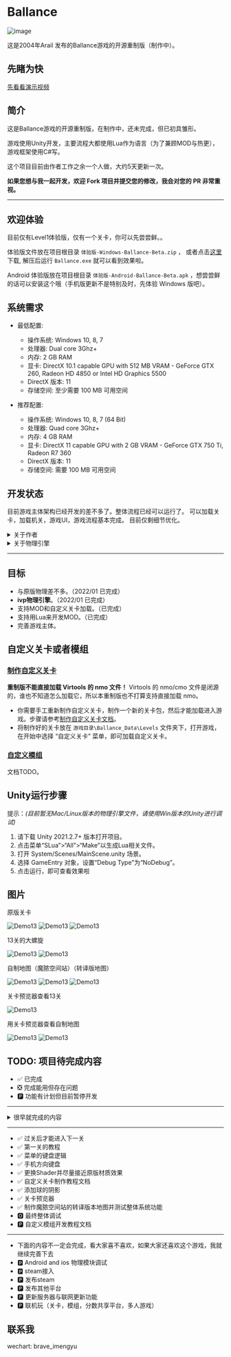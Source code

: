 # Ballance

![image](/Assets/System/Textures/splash_app.bmp)

这是2004年Arail 发布的Ballance游戏的开源重制版（制作中）。

## 先睹为快

[先看看演示视频](https://www.bilibili.com/video/BV1Dg411P7xp/)

## 简介

这是Ballance游戏的开源重制版，在制作中，还未完成，但已初具雏形。

游戏使用Unity开发，主要流程大都使用Lua作为语言（为了兼顾MOD与热更），游戏框架使用C#写。

这个项目目前由作者工作之余一个人做，大约5天更新一次。

**如果您想与我一起开发，欢迎 Fork 项目并提交您的修改，我会对您的 PR 非常重视。**

---

## 欢迎体验

目前仅有Level1体验版，仅有一个关卡，你可以先尝尝鲜。。

体验版文件放在项目根目录 `体验版-Windows-Ballance-Beta.zip` ， 或者点击[这里](https://github.com/imengyu/Ballance/raw/main/%E4%BD%93%E9%AA%8C%E7%89%88-Windows-Ballance-Beta.zip)下载, 解压后运行 `Ballance.exe` 就可以看到效果啦。

Android 体验版放在项目根目录 `体验版-Android-Ballance-Beta.apk` ，想尝尝鲜的话可以安装这个哦（手机版更新不是特别及时，先体验 Windows 版吧）。

## 系统需求

* 最低配置:
  * 操作系统: Windows 10, 8, 7
  * 处理器: Dual core 3Ghz+
  * 内存: 2 GB RAM
  * 显卡: DirectX 10.1 capable GPU with 512 MB VRAM - GeForce GTX 260, Radeon HD 4850 or Intel HD Graphics 5500
  * DirectX 版本: 11
  * 存储空间: 至少需要 100 MB 可用空间

* 推荐配置:
  * 操作系统: Windows 10, 8, 7 (64 Bit)
  * 处理器: Quad core 3Ghz+
  * 内存: 4 GB RAM
  * 显卡: DirectX 11 capable GPU with 2 GB VRAM - GeForce GTX 750 Ti, Radeon R7 360
  * DirectX 版本: 11
  * 存储空间: 需要 100 MB 可用空间

## 开发状态

目前游戏主体架构已经开发的差不多了。整体流程已经可以运行了。
可以加载关卡，加载机关，游戏UI，游戏流程基本完成。
目前仅剩细节优化。

<details>
<summary>关于作者</summary>

作者是一个Ballance忠实粉丝，从最初为原版Ballance作图，到后面开发相关的小工具，最后又想让这个老游戏重新焕发生机。
这个项目从2018年就开始了，当时还在B吧里发布过一个测试版本，可惜太烂。中间又高考，停了好长时间，一直到大学快毕业才又想起来，一直想把它做好，可是因为天生拖延症，一拖再拖。到现在工作了，才终于有动力做。

</details>

<details>
<summary>关于物理引擎</summary>

物理引擎使用ivp的源代码，发现这个这个物理引擎真的很意外。通过反编译virtools的physics.dll，然后不断搜索，通过比对，发现，曾经Valve的某个知名游戏发生
源代码泄露事件（hl2）中的物理引擎源代码，与virtools物理引擎里面的字符串居然一模一样，可以说virtools物理引擎就是这个源代码编译出来的。

[物理引擎的C++源代码可以到这里查看](https://github.com/nillerusr/source-physics) (这个不是作者本人的仓库，我在这里复制了一份用来编译).

后来仔细了解了下，才知道这个物理引擎ivp全名是Ipion Virtual Physics，也是很早有名的引擎了（年龄比我还大，我是00后，这个物理引擎是98年的），后来被havok收购，相关的信息应该都被封杀了，互联网上现在已经找不到了。

Virtools诞生比较早，应该也是购买了这个引擎。很幸运，找到了这个引擎，可以让重制版游戏与原版物理效果几乎一模一样的。
</details>

---

## 目标

* 与原版物理差不多。（2022/01 已完成）
* **ivp物理引擎**。（2022/01 已完成）
* 支持MOD和自定义关卡加载。（已完成）
* 支持用Lua来开发MOD。（已完成）
* 完善游戏主体。

## 自定义关卡或者模组

### [制作自定义关卡](./Docs/LevelMaking/readme.md)

**重制版不能直接加载 Virtools 的 nmo 文件！** Virtools 的 nmo/cmo 文件是闭源的，谁也不知道怎么加载它，所以本重制版也不打算支持直接加载 nmo。

* 你需要手工重新制作自定义关卡，制作一个新的关卡包，然后才能加载进入游戏。步骤请参考[制作自定义关卡文档](./Docs/LevelMaking/convert-level.md)。
* 将制作好的关卡放在 `游戏目录\Ballance_Data\Levels` 文件夹下，打开游戏，在开始中选择 “自定义关卡” 菜单，即可加载自定义关卡。

### [自定义模组](./Docs/LevelMaking/readme.md)

文档TODO。

## Unity运行步骤

提示：*(目前暂无Mac/Linux版本的物理引擎文件，请使用Win版本的Unity进行调试)*

1. 请下载 Unity 2021.2.7+ 版本打开项目。
2. 点击菜单“SLua”>“All”>“Make”以生成Lua相关文件。
3. 打开 System/Scenes/MainScene.unity 场景。
4. 选择 GameEntry 对象，设置“Debug Type”为“NoDebug”。
5. 点击运行，即可查看效果啦

## 图片

原版关卡

![Demo13](Docs/DemoImages/6.jpg)
![Demo13](Docs/DemoImages/7.jpg)
![Demo13](Docs/DemoImages/9.jpg)

13关的大螺旋

![Demo13](Docs/DemoImages/9.gif)
![Demo13](Docs/DemoImages/10.png)

自制地图（魔脓空间站）（转译版地图）

![Demo13](Docs/DemoImages/3.jpg)
![Demo13](Docs/DemoImages/4.jpg)
![Demo13](Docs/DemoImages/5.jpg)

关卡预览器查看13关

![Demo13](Docs/DemoImages/8.jpg)

用关卡预览器查看自制地图

![Demo13](Docs/DemoImages/1.jpg)
![Demo13](Docs/DemoImages/2.jpg)

## TODO: 项目待完成内容

* ✅ 已完成
* ❎ 完成能用但存在问题
* 🅿 功能有计划但目前暂停开发

---

<details>
<summary>很早就完成的内容</summary>

* ✅ 基础系统
* ✅ 事件系统
* ✅ 操作与数据系统
* ✅ 基础系统
* ✅ 模组加载卸载
* ✅ 模组管理器
* ✅ Lua代码动态载入
* ✅ 模组包功能逻辑
* ✅ 调试命令管理器
* ✅ Lua调试功能
* ✅ 模组包打包功能
* ✅ 关卡包打包功能
* ✅ 逻辑场景
* ✅ Intro进入动画
* ✅ MenuLevel场景
* ✅ MenuLevel的那个滚球动画
* ✅ 主菜单与设置菜单
* ✅ 关于菜单
* ✅ I18N
* ✅ 调试日志输出到unity
* ✅ core主模块独立打包装载
* ✅ BallLightningSphere球闪电动画
* ✅ BallManager球管理器主逻辑
* ✅ TranfoAminControl变球器动画逻辑
* ✅ 球碎片管理器主逻辑
* ✅ CamManager摄像机管理器主逻辑
* ✅ 关于菜单
* ✅ luac代码编译功能
* ✅ LUA 安全性
* ✅ LUA 按包鉴别
* ✅ 模块包安全系研究
* ✅ 【弃用】修复物理坐标问题
* ✅ 【弃用】修复物理约束碰撞问题
* ✅ 【弃用】物理弹簧
* ✅ 【弃用】物理滑动约束
* ✅ LevelEnd
* ✅ LevelBuilder
* ✅ 机关逻辑
* ✅ 简单机关
* ✅ 生命球和分数球机关
* ✅ SectorManager节逻辑
* ✅ GameManager相关逻辑
* ✅ 背景音乐相关逻辑
* ✅ 分数相关逻辑
* ✅ 自动归组
* ✅ ivp 物理引擎的C#包装与编译
* ✅ ivp 物理引擎初步调试成功
* ✅ 将基础球的物理从hovok迁移至ivp物理引擎
* ✅ 将机关的物理从hovok迁移至ivp物理引擎
* ✅ 重写球声音管理器
* ✅ 复杂机关 01
* ✅ 复杂机关 03
* ✅ 复杂机关 08
* ✅ 复杂机关 17
* ✅ 复杂机关 18
* ✅ 复杂机关 19
* ✅ 复杂机关 25
* ✅ 复杂机关 26
* ✅ 复杂机关 29
* ✅ 复杂机关 30
* ✅ 复杂机关 37
* ✅ 复杂机关 41
* ✅ 第1关
* ✅ 第2关
* ✅ 第3关
* ✅ 第4关
* ✅ 第5关
* ✅ 第6关
* ✅ 第7关
* ✅ 第8关
* ✅ 第9关
* ✅ 第10关
* ✅ 第11关
* ✅ 第12关
* ✅ 第13关
* ✅ 迷你机关调试环境
* ✅ 模组管理菜单
* ✅ 关卡管理菜单
* ✅ 关于菜单
* ✅ 手机端适配

</details>

---

* ✅ 过关后才能进入下一关
* ✅ 第一关的教程
* ✅ 菜单的键盘逻辑
* ✅ 手机方向键盘
* ✅ 更换Shader并尽量接近原版材质效果
* ✅ 自定义关卡制作教程文档
* ✅ 添加球的阴影
* ✅ 关卡预览器
* ✅ 制作魔脓空间站的转译版本地图并测试整体系统功能
* 🅾 最终整体调试
* 🅿 自定义模组开发教程文档

---

* 下面的内容不一定会完成，看大家喜不喜欢，如果大家还喜欢这个游戏，我就继续完善下去
* 🅿 Android and ios 物理模块调试
* 🅿 steam接入
* 🅿 发布steam
* 🅿 发布其他平台
* 🅿 更新服务器与联网更新功能
* 🅿 联机玩（关卡，模组，分数共享平台，多人游戏）

## 联系我

wechart: brave_imengyu
